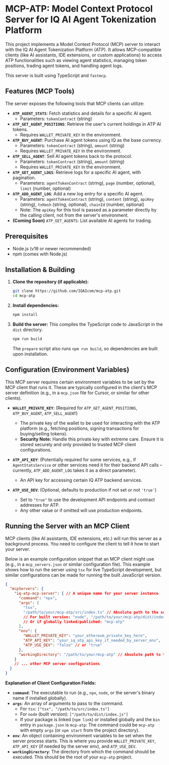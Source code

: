 # MCP-ATP: Model Context Protocol Server for IQ AI Agent Tokenization Platform

This project implements a Model Context Protocol (MCP) server to interact with the IQ AI Agent Tokenization Platform (ATP). It allows MCP-compatible clients (like AI assistants, IDE extensions, or custom applications) to access ATP functionalities such as viewing agent statistics, managing token positions, trading agent tokens, and handling agent logs.

This server is built using TypeScript and `fastmcp`.

## Features (MCP Tools)

The server exposes the following tools that MCP clients can utilize:

* **`ATP_AGENT_STATS`**: Fetch statistics and details for a specific AI agent.
  * Parameters: `tokenContract` (string)
* **`ATP_GET_AGENT_POSITIONS`**: Retrieve the user's current holdings in ATP AI tokens.
  * Requires `WALLET_PRIVATE_KEY` in the environment.
* **`ATP_BUY_AGENT`**: Purchase AI agent tokens using IQ as the base currency.
  * Parameters: `tokenContract` (string), `amount` (string)
  * Requires `WALLET_PRIVATE_KEY` in the environment.
* **`ATP_SELL_AGENT`**: Sell AI agent tokens back to the protocol.
  * Parameters: `tokenContract` (string), `amount` (string)
  * Requires `WALLET_PRIVATE_KEY` in the environment.
* **`ATP_GET_AGENT_LOGS`**: Retrieve logs for a specific AI agent, with pagination.
  * Parameters: `agentTokenContract` (string), `page` (number, optional), `limit` (number, optional)
* **`ATP_ADD_AGENT_LOG`**: Add a new log entry for a specific AI agent.
  * Parameters: `agentTokenContract` (string), `content` (string), `apiKey` (string), `txHash` (string, optional), `chainId` (number, optional)
  * Note: The `apiKey` for this tool is passed as a parameter directly by the calling client, not from the server's environment.
* **(Coming Soon)** `ATP_GET_AGENTS`: List available AI agents for trading.

## Prerequisites

* Node.js (v18 or newer recommended)
* npm (comes with Node.js)

## Installation & Building

1. **Clone the repository (if applicable):**

    ```bash
    git clone https://github.com/IQAIcom/mcp-atp.git
    cd mcp-atp
    ```

2. **Install dependencies:**

    ```bash
    npm install
    ```

3. **Build the server:**
    This compiles the TypeScript code to JavaScript in the `dist` directory.

    ```bash
    npm run build
    ```

    The `prepare` script also runs `npm run build`, so dependencies are built upon installation.

## Configuration (Environment Variables)

This MCP server requires certain environment variables to be set by the MCP client that runs it. These are typically configured in the client's MCP server definition (e.g., in a `mcp.json` file for Cursor, or similar for other clients).

* **`WALLET_PRIVATE_KEY`**: (Required for `ATP_GET_AGENT_POSITIONS`, `ATP_BUY_AGENT`, `ATP_SELL_AGENT`)
  * The private key of the wallet to be used for interacting with the ATP platform (e.g., fetching positions, signing transactions for buying/selling tokens).
  * **Security Note:** Handle this private key with extreme care. Ensure it is stored securely and only provided to trusted MCP client configurations.

* **`ATP_API_KEY`**: (Potentially required for some services, e.g., if `AgentStatsService` or other services need it for their backend API calls – currently, `ATP_ADD_AGENT_LOG` takes it as a direct parameter).
  * An API key for accessing certain IQ ATP backend services.

* **`ATP_USE_DEV`**: (Optional, defaults to production if not set or not `'true'`)
  * Set to `"true"` to use the development API endpoints and contract addresses for ATP.
  * Any other value or if omitted will use production endpoints.

## Running the Server with an MCP Client

MCP clients (like AI assistants, IDE extensions, etc.) will run this server as a background process. You need to configure the client to tell it how to start your server.

Below is an example configuration snippet that an MCP client might use (e.g., in a `mcp_servers.json` or similar configuration file). This example shows how to run the server using `tsx` for live TypeScript development, but similar configurations can be made for running the built JavaScript version.

```json
{
  "mcpServers": {
    "iq-atp-mcp-server": { // A unique name for your server instance
      "command": "npx",
      "args": [
        "tsx",
        "/path/to/your/mcp-atp/src/index.ts" // Absolute path to the server's entry point (for tsx)
        // For built version: "node", "/path/to/your/mcp-atp/dist/index.js"
        // Or if globally linked/published: "mcp-atp"
      ],
      "env": {
        "WALLET_PRIVATE_KEY": "your_ethereum_private_key_here",
        "ATP_API_KEY": "your_iq_atp_api_key_if_needed_by_server_env",
        "ATP_USE_DEV": "false" // or "true"
      },
      "workingDirectory": "/path/to/your/mcp-atp" // Absolute path to the project's root directory
    }
    // ... other MCP server configurations
  }
}
```

**Explanation of Client Configuration Fields:**

* **`command`**: The executable to run (e.g., `npx`, `node`, or the server's binary name if installed globally).
* **`args`**: An array of arguments to pass to the command.
  * For `tsx`: `["tsx", "/path/to/src/index.ts"]`
  * For `node` (built version): `["/path/to/dist/index.js"]`
  * If your package is linked (`npm link`) or installed globally and the `bin` entry in `package.json` is `mcp-atp`: The command could be `mcp-atp` with empty `args` (or `npm start` from the project directory).
* **`env`**: An object containing environment variables to be set when the server process starts. This is where you provide `WALLET_PRIVATE_KEY`, `ATP_API_KEY` (if needed by the server env), and `ATP_USE_DEV`.
* **`workingDirectory`**: The directory from which the command should be executed. This should be the root of your `mcp-atp` project.
